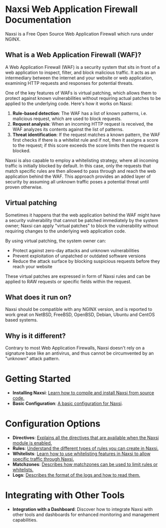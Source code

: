 # **Naxsi Web Application Firewall Documentation**

Naxsi is a Free Open Source Web Application Firewall which runs under NGINX.

## What is a Web Application Firewall (WAF)?

A Web Application Firewall (WAF) is a security system that sits in front of a web application to inspect, filter, and block malicious traffic. It acts as an intermediary between the internet and your website or web application, examining HTTP requests and responses for potential threats.

One of the key features of WAFs is virtual patching, which allows them to protect against known vulnerabilities without requiring actual patches to be applied to the underlying code. Here's how it works on Naxsi:

1. **Rule-based detection**: The WAF has a list of known patterns, i.e. malicious request, which are used to block requests.
2. **Request analysis**: When an incoming HTTP request is received, the WAF analyzes its contents against the list of patterns.
3. **Threat identification**: If the request matches a known pattern, the WAF first checks if there is a whitelist rule and if not, then it assigns a score to the request; if this score exceeds the score limits then the request is blocked.

Naxsi is also capable to employ a whitelisting strategy, where all incoming traffic is initially blocked by default. In this case, only the requests that match specific rules are then allowed to pass through and reach the web application behind the WAF. This approach provides an added layer of security by assuming all unknown traffic poses a potential threat until proven otherwise.

## Virtual patching

Sometimes it happens that the web application behind the WAF might have a security vulnerability that cannot be patched immediately by the system owner; Naxsi can apply "virtual patches" to block the vulnerability without requiring changes to the underlying web application code.

By using virtual patching, the system owner can:

* Protect against zero-day attacks and unknown vulnerabilities
* Prevent exploitation of unpatched or outdated software versions
* Reduce the attack surface by blocking suspicious requests before they reach your website

These virtual patches are expressed in form of Naxsi rules and can be applied to RAW requests or specific fields within the request.

## What does it run on?

Naxsi should be compatible with any NGINX version, and is reported to work great on NetBSD, FreeBSD, OpenBSD, Debian, Ubuntu and CentOS based systems.

## Why is it different?

Contrary to most Web Application Firewalls, Naxsi doesn't rely on a signature base like an antivirus, and thus cannot be circumvented by an "unknown" attack pattern.

# Getting Started

* **Installing Naxsi**: [Learn how to compile and install Naxsi from source code.](build-naxsi.md)
* **Basic Configuration**: [A basic configuration for Naxsi](basic-configuration.md).

# Configuration Options

* **Directives**: [Explains all the directives that are available when the Naxsi module is enabled.](directives.md)
* **Rules**: [Understand the different types of rules you can create in Naxsi.](rules.md)
* **Whitelists**: [Learn how to use whitelisting features in Naxsi to allow specific traffic through Naxsi.](whitelist.md)
* **Matchzones**: [Describes how matchzones can be used to limit rules or whitelists.](matchzones.md)
* **Logs**: [Describes the format of the logs and how to read them.](logs.md)

# Integrating with Other Tools

* **Integration with a Dashboard**: Discover how to integrate Naxsi with other tools and dashboards for enhanced monitoring and management capabilities.
